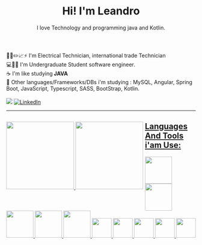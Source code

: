 
<header>

  <h1> Hi! I'm Leandro </h1>
  <p> I love Technology and programming java and Kotlin. </p>
  
 </header>
 
 <main>
 <div>
👨📐✏️📈⚡ I'm Electrical Technician, international trade Technician<br>
💻👨‍💻 I'm Undergraduate Student software engineer.<br>
☕ I'm like studying<strong> JAVA </strong> <br>
🌱 Other languages/Frameworks/DBs i'm studying : MySQL, Angular, Spring Boot, JavaScript, Typescript, SASS, BootStrap, Kotlin.
 </div>
 </main><br>
  
<div>
<a href="mailto:lcostasantos1987@gmail.com"><img src="https://img.shields.io/badge/gmail-%23DD0031.svg?&style=for-the-badge&logo=gmail&logoColor=white"/></a>
<a href="https://www.linkedin.com/in/leandrocs12766189" target="_blank"><img alt="LinkedIn" src="https://img.shields.io/badge/LinkedIn-0077B5?style=for-the-badge&logo=linkedin&logoColor=white"></a>
</div><hr>

<div style="float:left;margin-right:5px;">
    <a href="https://https://github.com/LCS87">
    <img height="180em" src="https://github-readme-stats.vercel.app/api?username=LCS87&show_icons=true&theme=github_dark&include_all_commits=true&count_private=true"/>
    <img height="180em" src="https://github-readme-stats.vercel.app/api/top-langs/?username=LCS87&layout=compact&langs_count=7&theme=github_dark"/>
</div>
  

  
  <h2> Languages And Tools i'am Use: </h2>
  
  
  <div>
    <img src="https://cdn.jsdelivr.net/gh/devicons/devicon/icons/java/java-original.svg"                        width="72."/>
    <img src="https://cdn.jsdelivr.net/gh/devicons/devicon/icons/kotlin/kotlin-plain-wordmark.svg"              width="72." />
    <img src="https://cdn.jsdelivr.net/gh/devicons/devicon/icons/flutter/flutter-original.svg"                  width="72." />
    <img src="https://cdn.jsdelivr.net/gh/devicons/devicon/icons/androidstudio/androidstudio-original.svg"      width="72."/>
    <img src="https://cdn.jsdelivr.net/gh/devicons/devicon/icons/mysql/mysql-original-wordmark.svg"             width="72." />
    <img src="https://cdn.jsdelivr.net/gh/devicons/devicon/icons/bootstrap/bootstrap-original-wordmark.svg"     width="52."/>
    <img src="https://cdn.jsdelivr.net/gh/devicons/devicon/icons/javascript/javascript-original.svg"            width="52."/>
    <img src="https://cdn.jsdelivr.net/gh/devicons/devicon/icons/css3/css3-original.svg"                        width="52."/>
    <img src="https://cdn.jsdelivr.net/gh/devicons/devicon/icons/html5/html5-original.svg"                      width="52."/>
    <img src="https://cdn.jsdelivr.net/gh/devicons/devicon/icons/android/android-original-wordmark.svg"         width="52."/>          
      
  </div>
  
  
  
 
